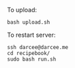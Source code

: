 To upload:
```
bash upload.sh
```

To restart server:
```
ssh darcee@darcee.me
cd recipebook/
sudo bash run.sh
```
